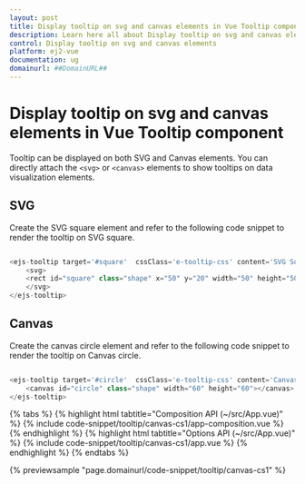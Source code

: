 ```yaml
---
layout: post
title: Display tooltip on svg and canvas elements in Vue Tooltip component | Syncfusion
description: Learn here all about Display tooltip on svg and canvas elements in Syncfusion Vue Tooltip component of Syncfusion Essential JS 2 and more.
control: Display tooltip on svg and canvas elements 
platform: ej2-vue
documentation: ug
domainurl: ##DomainURL##
---
```


# Display tooltip on svg and canvas elements in Vue Tooltip component

Tooltip can be displayed on both SVG and Canvas elements. You can directly attach the `<svg>` or `<canvas>` elements to show tooltips on data visualization elements.

## SVG

Create the SVG square element and refer to the following code snippet to render the tooltip on SVG square.

```ts

<ejs-tooltip target='#square'  cssClass='e-tooltip-css' content='SVG Square'>
    <svg>
    <rect id="square" class="shape" x="50" y="20" width="50" height="50" style="fill:#FDA600;stroke:none;stroke-width:5;stroke-opacity:0.9" />
    </svg>
</ejs-tooltip>

```

## Canvas

Create the canvas circle element and refer to the following code snippet to render the tooltip on Canvas circle.

```ts

<ejs-tooltip target='#circle'  cssClass='e-tooltip-css' content='Canvas Circle'>
    <canvas id="circle" class="shape" width="60" height="60"></canvas>
</ejs-tooltip>

```

{% tabs %}
{% highlight html tabtitle="Composition API (~/src/App.vue)" %}
{% include code-snippet/tooltip/canvas-cs1/app-composition.vue %}
{% endhighlight %}
{% highlight html tabtitle="Options API (~/src/App.vue)" %}
{% include code-snippet/tooltip/canvas-cs1/app.vue %}
{% endhighlight %}
{% endtabs %}
        
{% previewsample "page.domainurl/code-snippet/tooltip/canvas-cs1" %}